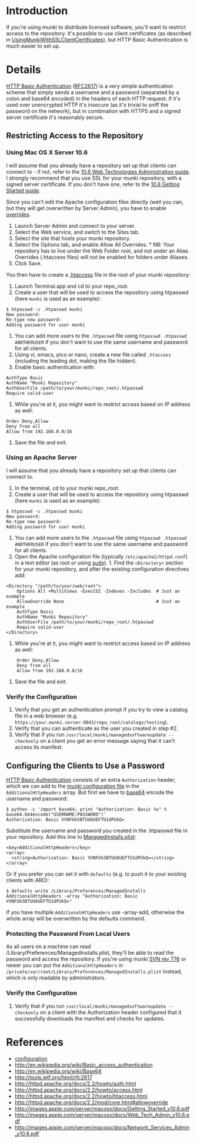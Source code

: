 # Introduction #

If you're using munki to distribute licensed software, you'll want to restrict access to the repository. It's possible to use client certificates (as described in [UsingMunkiWithSSLClientCertificates](UsingMunkiWithSSLClientCertificates.md)), but HTTP Basic Authentication is much easier to set up.


# Details #

[HTTP Basic Authentication](http://en.wikipedia.org/wiki/Basic_access_authentication) ([RFC2617](http://tools.ietf.org/html/rfc2617)) is a very simple authentication scheme that simply sends a username and a password (separated by a colon and base64 encoded) in the headers of each HTTP request. If it's used over unencrypted HTTP it's insecure (as it's trivial to sniff the password on the network), but in combination with HTTPS and a signed server certificate it's reasonably secure.


## Restricting Access to the Repository ##

### Using Mac OS X Server 10.6 ###

I will assume that you already have a repository set up that clients can connect to - if not, refer to the [10.6 Web Technologies Administration guide](http://images.apple.com/server/macosx/docs/Web_Tech_Admin_v10.6.pdf). I strongly recommend that you use SSL for your munki repository, with a signed server certificate. If you don't have one, refer to the [10.6 Getting Started guide](http://images.apple.com/server/macosx/docs/Getting_Started_v10.6.pdf).

Since you can't edit the Apache configuration files directly (well you can, but they will get overwritten by Server Admin), you have to enable [overrides](http://httpd.apache.org/docs/2.2/mod/core.html#allowoverride).

  1. Launch Server Admin and connect to your server.
  1. Select the Web service, and switch to the Sites tab.
  1. Select the site that hosts your munki repository.
  1. Select the Options tab, and enable Allow All Overrides.
    * NB: Your repository has to live under the Web Folder root, and not under an Alias. Overrides (.htaccess files) will not be enabled for folders under Aliases.
  1. Click Save.

You then have to create a [.htaccess](http://httpd.apache.org/docs/2.2/howto/htaccess.html) file in the root of your munki repository:

  1. Launch Terminal.app and cd to your repo\_root.
  1. Create a user that will be used to access the repository using htpasswd (here `munki` is used as an example):
```
$ htpasswd -c .htpasswd munki
New password: 
Re-type new password: 
Adding password for user munki
```
  1. You can add more users to the `.htpasswd` file using `htpasswd .htpasswd ANOTHERUSER` if you don't want to use the same username and password for all clients.
  1. Using vi, emacs, pico or nano, create a new file called `.htaccess` (including the leading dot, making the file hidden).
  1. Enable basic authentication with:
```
AuthType Basic
AuthName "Munki Repository"
AuthUserFile /path/to/your/munki/repo_root/.htpasswd
Require valid-user
```
  1. While you're at it, you might want to restrict access based on IP address as well:
```
Order Deny,Allow
Deny from all
Allow from 192.168.0.0/16
```
  1. Save the file and exit.


### Using an Apache Server ###

I will assume that you already have a repository set up that clients can connect to.

  1. In the terminal, cd to your munki repo\_root.
  1. Create a user that will be used to access the repository using htpasswd (here `munki` is used as an example):
```
$ htpasswd -c .htpasswd munki
New password: 
Re-type new password: 
Adding password for user munki
```
  1. You can add more users to the `.htpasswd` file using `htpasswd .htpasswd ANOTHERUSER` if you don't want to use the same username and password for all clients.
  1. Open the Apache configuration file (typically `/etc/apache2/httpd.conf`) in a text editor (as root or using [sudo](http://en.wikipedia.org/wiki/Sudo)).
    1. Find the `<Directory>` section for your munki repository, and after the existing configuration directives add:
```
<Directory "/path/to/your/web/root">
    Options All +MultiViews -ExecCGI -Indexes -Includes  # Just an example
    AllowOverride None                                   # Just an example
    AuthType Basic
    AuthName "Munki Repository"
    AuthUserFile /path/to/your/munki/repo_root/.htpasswd
    Require valid-user
</Directory>
```
  1. While you're at it, you might want to restrict access based on IP address as well:
```
    Order Deny,Allow
    Deny from all
    Allow from 192.168.0.0/16
```
  1. Save the file and exit.


### Verify the Configuration ###

  1. Verify that you get an authentication prompt if you try to view a catalog file in a web browser (e.g. `https://your.munki.server:8043/repo_root/catalogs/testing`).
  1. Verify that you can authenticate as the user you created in step #2.
  1. Verify that if you run `/usr/local/munki/managedsoftwareupdate --checkonly` on a client you get an error message saying that it can't access its manifest.


## Configuring the Clients to Use a Password ##

[HTTP Basic Authentication](http://en.wikipedia.org/wiki/Basic_access_authentication) consists of an extra `Authorization` header, which we can add to the [munki configuration file](configuration.md) in the `AdditionalHttpHeaders` array. But first we have to [base64](http://en.wikipedia.org/wiki/Base64) encode the username and password:

```
$ python -c 'import base64; print "Authorization: Basic %s" % base64.b64encode("USERNAME:PASSWORD")'
Authorization: Basic VVNFUk5BTUU6UEFTU1dPUkQ=
```

Substitute the username and password you created in the .htpasswd file in your repository. Add this line to [ManagedInstalls.plist](configuration.md):
```
<key>AdditionalHttpHeaders</key>
<array>
  <string>Authorization: Basic VVNFUk5BTUU6UEFTU1dPUkQ=</string>
</array>
```

Or if you prefer you can set it with `defaults` (e.g. to push it to your existing clients with ARD):
```
$ defaults write /Library/Preferences/ManagedInstalls AdditionalHttpHeaders -array "Authorization: Basic VVNFUk5BTUU6UEFTU1dPUkQ="
```
If you have multiple `AdditionalHttpHeaders` use -array-add, otherwise the whole array will be overwritten by the defaults command.

### Protecting the Password From Local Users ###

As all users on a machine can read /Library/Preferences/ManagedInstalls.plist, they'll be able to read the password and access the repository. If you're using munki [SVN rev 776](http://code.google.com/p/munki/source/detail?r=776) or newer you can put the `AdditionalHttpHeaders` in `/private/var/root/Library/Preferences/ManagedInstalls.plist` instead, which is only readable by administrators.


### Verify the Configuration ###

  1. Verify that if you run `/usr/local/munki/managedsoftwareupdate --checkonly` on a client with the Authorization header configured that it successfully downloads the manifest and checks for updates.


# References #

  * [configuration](configuration.md)
  * http://en.wikipedia.org/wiki/Basic_access_authentication
  * http://en.wikipedia.org/wiki/Base64
  * http://tools.ietf.org/html/rfc2617
  * http://httpd.apache.org/docs/2.2/howto/auth.html
  * http://httpd.apache.org/docs/2.2/howto/access.html
  * http://httpd.apache.org/docs/2.2/howto/htaccess.html
  * http://httpd.apache.org/docs/2.2/mod/core.html#allowoverride
  * http://images.apple.com/server/macosx/docs/Getting_Started_v10.6.pdf
  * http://images.apple.com/server/macosx/docs/Web_Tech_Admin_v10.6.pdf
  * http://images.apple.com/server/macosx/docs/Network_Services_Admin_v10.6.pdf